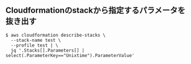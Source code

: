 ## Cloudformationのstackから指定するパラメータを抜き出す

```
$ aws cloudformation describe-stacks \
  --stack-name test \
  --profile test | \
  jq '.Stacks[].Parameters[] | select(.ParameterKey=="Unixtime").ParameterValue'
```

